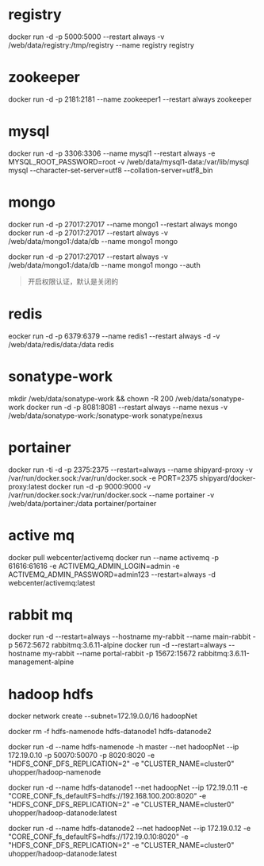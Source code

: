 # registry
docker run -d -p 5000:5000 --restart always -v /web/data/registry:/tmp/registry --name registry registry

# zookeeper
docker run -d -p 2181:2181 --name zookeeper1 --restart always zookeeper

# mysql
docker run -d -p 3306:3306 --name mysql1 --restart always -e MYSQL_ROOT_PASSWORD=root -v /web/data/mysql1-data:/var/lib/mysql mysql --character-set-server=utf8 --collation-server=utf8_bin

# mongo
docker run -d -p 27017:27017 --name mongo1 --restart always mongo
docker run -d -p 27017:27017 --restart always -v /web/data/mongo1:/data/db --name mongo1 mongo


docker run -d -p 27017:27017 --restart always -v /web/data/mongo1:/data/db --name mongo1 mongo --auth
>开启权限认证，默认是关闭的

# redis
eocker run -d -p 6379:6379 --name redis1 --restart always -d -v /web/data/redis/data:/data redis

# sonatype-work
mkdir /web/data/sonatype-work && chown -R 200 /web/data/sonatype-work
docker run -d -p 8081:8081 --restart always --name nexus -v /web/data/sonatype-work:/sonatype-work sonatype/nexus

# portainer
docker run -ti -d -p 2375:2375 --restart=always --name shipyard-proxy -v /var/run/docker.sock:/var/run/docker.sock -e PORT=2375 shipyard/docker-proxy:latest
docker run -d -p 9000:9000 -v /var/run/docker.sock:/var/run/docker.sock --name portainer -v /web/data/portainer:/data portainer/portainer

# active mq
docker pull webcenter/activemq
docker run --name activemq -p 61616:61616 -e ACTIVEMQ_ADMIN_LOGIN=admin -e ACTIVEMQ_ADMIN_PASSWORD=admin123 --restart=always -d webcenter/activemq:latest

# rabbit mq
docker run -d --restart=always --hostname my-rabbit --name main-rabbit -p 5672:5672 rabbitmq:3.6.11-alpine
docker run -d --restart=always --hostname my-rabbit --name portal-rabbit -p 15672:15672 rabbitmq:3.6.11-management-alpine

# hadoop hdfs
docker network create --subnet=172.19.0.0/16 hadoopNet

docker rm -f hdfs-namenode hdfs-datanode1 hdfs-datanode2

docker run -d --name hdfs-namenode -h master --net hadoopNet --ip 172.19.0.10 -p 50070:50070 -p 8020:8020 -e "HDFS_CONF_DFS_REPLICATION=2"  -e "CLUSTER_NAME=cluster0" uhopper/hadoop-namenode

docker run -d --name hdfs-datanode1 --net hadoopNet --ip 172.19.0.11 -e "CORE_CONF_fs_defaultFS=hdfs://192.168.100.200:8020" -e "HDFS_CONF_DFS_REPLICATION=2" -e "CLUSTER_NAME=cluster0" uhopper/hadoop-datanode:latest

docker run -d --name hdfs-datanode2 --net hadoopNet --ip 172.19.0.12 -e "CORE_CONF_fs_defaultFS=hdfs://172.19.0.10:8020" -e "HDFS_CONF_DFS_REPLICATION=2" -e "CLUSTER_NAME=cluster0" uhopper/hadoop-datanode:latest
